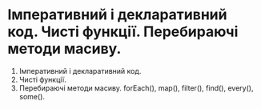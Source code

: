 # Імперативний і декларативний код. Чисті функції. Перебираючі методи масиву.

1. Імперативний і декларативний код.
2. Чисті функції.
3. Перебираючі методи масиву. forEach(), map(), filter(), find(), every(), some().
